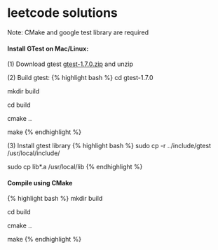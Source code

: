 leetcode solutions
========
Note: CMake and google test library are required

#### Install GTest on Mac/Linux:

(1) Download gtest [gtest-1.7.0.zip](https://code.google.com/p/googletest/downloads/list) and unzip 

(2) Build gtest:
{% highlight bash %}
cd gtest-1.7.0

mkdir build

cd build

cmake ..

make
{% endhighlight %}

(3) Install gtest library
{% highlight bash %}
sudo cp -r ../include/gtest /usr/local/include/

sudo cp lib*.a /usr/local/lib
{% endhighlight %}

#### Compile using CMake
{% highlight bash %}
mkdir build

cd build

cmake ..
    
make
{% endhighlight %}
